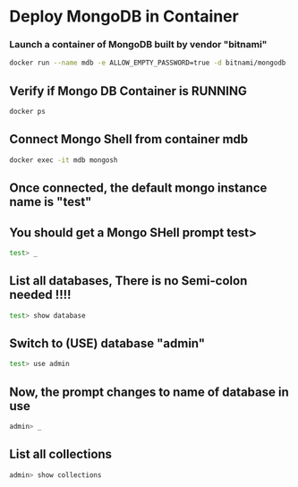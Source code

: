 # Deploy MongoDB in Container

### Launch a container of MongoDB built by vendor "bitnami"

```bash
docker run --name mdb -e ALLOW_EMPTY_PASSWORD=true -d bitnami/mongodb
```

## Verify if Mongo DB Container is RUNNING

```bash
docker ps
```

## Connect Mongo Shell from container mdb

```bash
docker exec -it mdb mongosh
```

## Once connected, the default mongo instance name is "test"
## You should get a Mongo SHell prompt test>

```bash
test> _
```

## List all databases, There is no Semi-colon needed !!!!

```bash
test> show database
```

## Switch to (USE) database "admin"

```bash
test> use admin
```

## Now, the prompt changes to name of database in use

```bash
admin> _
```

## List all collections

```bash
admin> show collections
```
